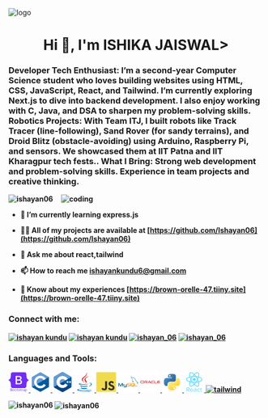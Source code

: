 ![logo](https://files.oaiusercontent.com/file-TdLBXY3RNmZNL1cMzJ58jJ?se=2025-02-12T11%3A24%3A08Z&sp=r&sv=2024-08-04&sr=b&rscc=max-age%3D604800%2C%20immutable%2C%20private&rscd=attachment%3B%20filename%3Df1d456c9-8c1d-4fd5-995a-85ae14bcc06c.webp&sig=rBT4FJ7LDc2qEHVALNG448dBrGvrQCCIjgY9UzIdaiI%3D)

<h1 align="center">Hi 👋, I'm ISHIKA JAISWAL>
<h3 align="left"><b>Developer Tech Enthusiast<b>: I’m a second-year Computer Science student who loves building websites using
HTML, CSS, JavaScript, React, and Tailwind. I’m currently exploring Next.js to dive into backend development. I also
enjoy working with C, Java, and DSA to sharpen my problem-solving skills.
Robotics Projects:
With Team ITJ, I built robots like Track Tracer (line-following), Sand Rover (for sandy terrains), and Droid Blitz
(obstacle-avoiding) using Arduino, Raspberry Pi, and sensors. We showcased them at IIT Patna and IIT Kharagpur tech
fests..
What I Bring:
Strong web development and problem-solving skills. Experience in team projects and creative thinking.</h3>

<img align="right" alt="coding" width="400" src="https://static1.squarespace.com/static/5fe4caeadae61a2f19719512/t/6696219ad6dcda40f9fa8ab6/1721115042117/16.gif?format=1500w">

<p align="left"> <img src="https://komarev.com/ghpvc/?username=ishayan06&label=Profile%20views&color=0e75b6&style=flat" alt="ishayan06" /> </p>

- 🌱 I’m currently learning **express.js**

- 👨‍💻 All of my projects are available at [https://github.com/Ishayan06](https://github.com/Ishayan06)

- 💬 Ask me about **react,tailwind**

- 📫 How to reach me **ishayankundu6@gmail.com**

- 📄 Know about my experiences [https://brown-orelle-47.tiiny.site](https://brown-orelle-47.tiiny.site)

<h3 align="left">Connect with me:</h3>
<p align="left">
<a href="https://www.linkedin.com/in/ishayan-kundu-2790202b0/" target="blank"><img align="center" src="https://raw.githubusercontent.com/rahuldkjain/github-profile-readme-generator/master/src/images/icons/Social/linked-in-alt.svg" alt="ishayan kundu" height="30" width="40" /></a>
<a href="https://fb.com/ishayan kundu" target="blank"><img align="center" src="https://raw.githubusercontent.com/rahuldkjain/github-profile-readme-generator/master/src/images/icons/Social/facebook.svg" alt="ishayan kundu" height="30" width="40" /></a>
<a href="https://instagram.com/ishayan_06" target="blank"><img align="center" src="https://raw.githubusercontent.com/rahuldkjain/github-profile-readme-generator/master/src/images/icons/Social/instagram.svg" alt="ishayan_06" height="30" width="40" /></a>
<a href="https://www.leetcode.com/ishayan_06" target="blank"><img align="center" src="https://raw.githubusercontent.com/rahuldkjain/github-profile-readme-generator/master/src/images/icons/Social/leet-code.svg" alt="ishayan_06" height="30" width="40" /></a>
</p>

<h3 align="left">Languages and Tools:</h3>
<p align="left"> <a href="https://getbootstrap.com" target="_blank" rel="noreferrer"> <img src="https://raw.githubusercontent.com/devicons/devicon/master/icons/bootstrap/bootstrap-plain-wordmark.svg" alt="bootstrap" width="40" height="40"/> </a> <a href="https://www.cprogramming.com/" target="_blank" rel="noreferrer"> <img src="https://raw.githubusercontent.com/devicons/devicon/master/icons/c/c-original.svg" alt="c" width="40" height="40"/> </a> <a href="https://www.w3schools.com/cpp/" target="_blank" rel="noreferrer"> <img src="https://raw.githubusercontent.com/devicons/devicon/master/icons/cplusplus/cplusplus-original.svg" alt="cplusplus" width="40" height="40"/> </a> <a href="https://www.java.com" target="_blank" rel="noreferrer"> <img src="https://raw.githubusercontent.com/devicons/devicon/master/icons/java/java-original.svg" alt="java" width="40" height="40"/> </a> <a href="https://developer.mozilla.org/en-US/docs/Web/JavaScript" target="_blank" rel="noreferrer"> <img src="https://raw.githubusercontent.com/devicons/devicon/master/icons/javascript/javascript-original.svg" alt="javascript" width="40" height="40"/> </a> <a href="https://www.mysql.com/" target="_blank" rel="noreferrer"> <img src="https://raw.githubusercontent.com/devicons/devicon/master/icons/mysql/mysql-original-wordmark.svg" alt="mysql" width="40" height="40"/> </a> <a href="https://www.oracle.com/" target="_blank" rel="noreferrer"> <img src="https://raw.githubusercontent.com/devicons/devicon/master/icons/oracle/oracle-original.svg" alt="oracle" width="40" height="40"/> </a> <a href="https://www.python.org" target="_blank" rel="noreferrer"> <img src="https://raw.githubusercontent.com/devicons/devicon/master/icons/python/python-original.svg" alt="python" width="40" height="40"/> </a> <a href="https://reactjs.org/" target="_blank" rel="noreferrer"> <img src="https://raw.githubusercontent.com/devicons/devicon/master/icons/react/react-original-wordmark.svg" alt="react" width="40" height="40"/> </a> <a href="https://tailwindcss.com/" target="_blank" rel="noreferrer"> <img src="https://www.vectorlogo.zone/logos/tailwindcss/tailwindcss-icon.svg" alt="tailwind" width="40" height="40"/> </a> </p>

<p><img align="left" src="https://github-readme-stats.vercel.app/api/top-langs?username=ishayan06&show_icons=true&locale=en&layout=compact" alt="ishayan06" /></p>

<p>&nbsp;<img align="center" src="https://github-readme-stats.vercel.app/api?username=ishayan06&show_icons=true&locale=en" alt="ishayan06" /></p>
